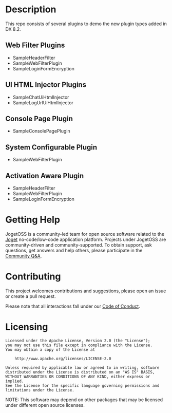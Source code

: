 # Description

This repo consists of several plugins to demo the new plugin types added in DX 8.2.

## Web Filter Plugins
- SampleHeaderFilter
- SampleWebFilterPlugin
- SampleLoginFormEncryption

## UI HTML Injector Plugins
- SampleChatUiHtmlInjector
- SampleLogUrlUiHtmlInjector

## Console Page Plugin
- SampleConsolePagePlugin

## System Configurable Plugin
- SampleWebFilterPlugin

## Activation Aware Plugin
- SampleHeaderFilter
- SampleWebFilterPlugin
- SampleLoginFormEncryption

# Getting Help

JogetOSS is a community-led team for open source software related to the [Joget](https://www.joget.org) no-code/low-code application platform.
Projects under JogetOSS are community-driven and community-supported.
To obtain support, ask questions, get answers and help others, please participate in the [Community Q&A](https://answers.joget.org/).

# Contributing

This project welcomes contributions and suggestions, please open an issue or create a pull request.

Please note that all interactions fall under our [Code of Conduct](https://github.com/jogetoss/repo-template/blob/main/CODE_OF_CONDUCT.md).

# Licensing

    Licensed under the Apache License, Version 2.0 (the "License");
    you may not use this file except in compliance with the License.
    You may obtain a copy of the License at

        http://www.apache.org/licenses/LICENSE-2.0

    Unless required by applicable law or agreed to in writing, software
    distributed under the License is distributed on an "AS IS" BASIS,
    WITHOUT WARRANTIES OR CONDITIONS OF ANY KIND, either express or implied.
    See the License for the specific language governing permissions and
    limitations under the License.

NOTE: This software may depend on other packages that may be licensed under different open source licenses.
